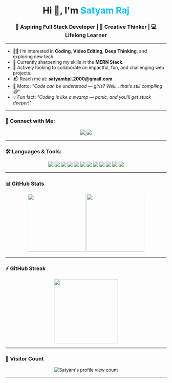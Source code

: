 <h1 align="center">Hi 👋, I'm <span style="color:#00BFFF;">Satyam Raj</span></h1>
<h3 align="center">🚀 Aspiring Full Stack Developer | 🎨 Creative Thinker | 💻 Lifelong Learner</h3>

---

- 👨‍💻 I’m interested in **Coding**, **Video Editing**, **Deep Thinking**, and exploring new tech.
- 🌱 Currently sharpening my skills in the **MERN Stack**.
- 🤝 Actively looking to collaborate on impactful, fun, and challenging web projects.
- 📬 Reach me at: **satyambpl.2000@gmail.com**
- 💬 Motto: *"Code can be understood — girls? Well... that’s still compiling 😅"*
- 💡 Fun fact: *"Coding is like a swamp — panic, and you'll get stuck deeper!"*

---

### 🔗 Connect with Me:

<p align="center">
  <a href="https://www.linkedin.com/in/satyam-raj-924b382a6/" target="_blank">
    <img src="https://img.shields.io/badge/LinkedIn-blue?style=for-the-badge&logo=linkedin&logoColor=white" />
  </a>
  <a href="mailto:satyambpl.2000@gmail.com">
    <img src="https://img.shields.io/badge/Gmail-D14836?style=for-the-badge&logo=gmail&logoColor=white" />
  </a>
</p>

---

### 🛠️ Languages & Tools:

<p align="center">
  <img src="https://img.shields.io/badge/HTML5-e34c26?style=for-the-badge&logo=html5&logoColor=white" />
  <img src="https://img.shields.io/badge/CSS3-264de4?style=for-the-badge&logo=css3&logoColor=white" />
  <img src="https://img.shields.io/badge/JavaScript-f7df1e?style=for-the-badge&logo=javascript&logoColor=black" />
  <img src="https://img.shields.io/badge/Node.js-339933?style=for-the-badge&logo=nodedotjs&logoColor=white" />
  <img src="https://img.shields.io/badge/Express-000000?style=for-the-badge&logo=express&logoColor=white" />
  <img src="https://img.shields.io/badge/MongoDB-4EA94B?style=for-the-badge&logo=mongodb&logoColor=white" />
  <img src="https://img.shields.io/badge/EJS-8e44ad?style=for-the-badge" />
  <img src="https://img.shields.io/badge/Git-F05032?style=for-the-badge&logo=git&logoColor=white" />
  <img src="https://img.shields.io/badge/GitHub-181717?style=for-the-badge&logo=github&logoColor=white" />
  <img src="https://img.shields.io/badge/Java-007396?style=for-the-badge&logo=java&logoColor=white" />
  <img src="https://img.shields.io/badge/Python-3776AB?style=for-the-badge&logo=python&logoColor=white" />
  <img src="https://img.shields.io/badge/C-00599C?style=for-the-badge&logo=c&logoColor=white" />
</p>

---

### 📊 GitHub Stats

<p align="center">
  <img src="https://github-readme-stats.vercel.app/api?username=Satyam4755&show_icons=true&theme=tokyonight&hide_title=true" height="180" />
  <img src="https://github-readme-stats.vercel.app/api/top-langs/?username=Satyam4755&layout=compact&theme=tokyonight" height="180" />
</p>

---

### ⚡ GitHub Streak

<p align="center">
  <img src="https://streak-stats.demolab.com?user=Satyam4755&theme=tokyonight&hide_border=true" height="200" />
</p>

---

### 🧭 Visitor Count

<p align="center">
  <img src="https://komarev.com/ghpvc/?username=Satyam4755&style=flat-square&color=blue" alt="Satyam's profile view count" />
</p>

---

<!---
✨ This is the magic file that appears on your GitHub profile!
To update your stats or design later, just edit this README.md!
--->
